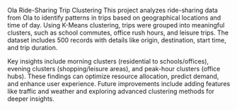 Ola Ride-Sharing Trip Clustering
This project analyzes ride-sharing data from Ola to identify patterns in trips based on geographical locations and time of day. Using K-Means clustering, trips were grouped into meaningful clusters, such as school commutes, office rush hours, and leisure trips. The dataset includes 500 records with details like origin, destination, start time, and trip duration.

Key insights include morning clusters (residential to schools/offices), evening clusters (shopping/leisure areas), and peak-hour clusters (office hubs). These findings can optimize resource allocation, predict demand, and enhance user experience. Future improvements include adding features like traffic and weather and exploring advanced clustering methods for deeper insights.
